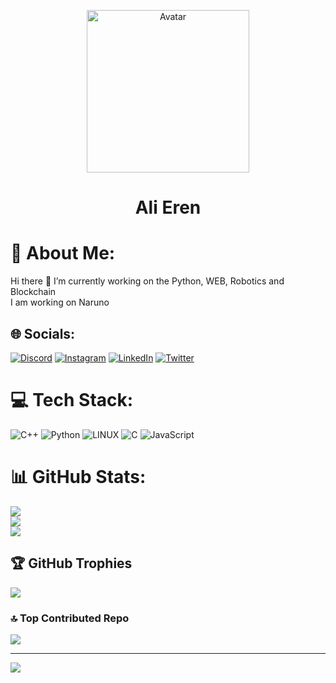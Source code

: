 <p align="center">
  <a href="https://github.com/alieren196">
    <img src="https://avatars.githubusercontent.com/u/81759021?v=4" alt="Avatar" width="260" height="260">
  </a>

  <h1 align="center">Ali Eren</h1>

# 💫 About Me:
Hi there 👋 I’m currently working on the Python, WEB, Robotics and Blockchain<br>I am working on Naruno


## 🌐 Socials:
[![Discord](https://img.shields.io/badge/Discord-%237289DA.svg?logo=discord&logoColor=white)](https://discord.gg/https://discord.gg/4J9KGKcR) [![Instagram](https://img.shields.io/badge/Instagram-%23E4405F.svg?logo=Instagram&logoColor=white)](https://instagram.com/ichalieren ) [![LinkedIn](https://img.shields.io/badge/LinkedIn-%230077B5.svg?logo=linkedin&logoColor=white)](https://www.linkedin.com/in/ali-eren-tabak-48300320b) [![Twitter](https://img.shields.io/badge/Twitter-%231DA1F2.svg?logo=Twitter&logoColor=white)](https://twitter.com/alierent196) 

# 💻 Tech Stack:
![C++](https://img.shields.io/badge/c++-%2300599C.svg?style=flat&logo=c%2B%2B&logoColor=white) ![Python](https://img.shields.io/badge/python-3670A0?style=flat&logo=python&logoColor=ffdd54) ![LINUX](https://img.shields.io/badge/Linux-FCC624?style=flat&logo=linux&logoColor=black) ![C](https://img.shields.io/badge/c-%2300599C.svg?style=flat&logo=c&logoColor=white) ![JavaScript](https://img.shields.io/badge/javascript-%23323330.svg?style=flat&logo=javascript&logoColor=%23F7DF1E)
# 📊 GitHub Stats:
![](https://github-readme-stats.vercel.app/api?username=alieren196&theme=dark&hide_border=false&include_all_commits=true&count_private=false)<br/>
![](https://github-readme-streak-stats.herokuapp.com/?user=alieren196&theme=dark&hide_border=false)<br/>
![](https://github-readme-stats.vercel.app/api/top-langs/?username=alieren196&theme=dark&hide_border=false&include_all_commits=true&count_private=false&layout=compact)

## 🏆 GitHub Trophies
![](https://github-profile-trophy.vercel.app/?username=alieren196&theme=alduin&no-frame=false&no-bg=true&margin-w=4)

### 🔝 Top Contributed Repo
![](https://github-contributor-stats.vercel.app/api?username=alieren196&limit=5&theme=dark&combine_all_yearly_contributions=true)

---
[![](https://visitcount.itsvg.in/api?id=alieren196&icon=2&color=5)](https://visitcount.itsvg.in)

<!-- Proudly created with GPRM ( https://gprm.itsvg.in ) -->